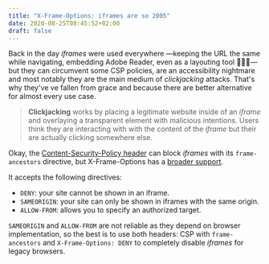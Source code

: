 ```yaml
---
title: "X-Frame-Options: iframes are so 2005"
date: 2020-08-25T08:45:52+02:00
draft: false
---
```


Back in the day _iframes_ were used everywhere —keeping the URL the same while navigating, embedding Adobe Reader, even as a layouting tool 🤦🏽‍♀️— but they can circumvent some CSP policies, are an accessibility nightmare and most notably they are the main medium of _clickjacking_ attacks. That's why they've ve fallen from grace and because there are better alternative for almost every use case.

> **Clickjacking** works by placing a legitimate website inside of an _iframe_ and overlaying a transparent element with malicious intentions. Users think they are interacting with with the content of the _iframe_ but their are actually clicking somewhere else.

Okay, the [Content-Security-Policy header](/posts/content-security-policy/) can block _iframes_ with its `frame-ancestors` directive, but X-Frame-Options has a [broader support](https://caniuse.com/#feat=x-frame-options).

It accepts the following directives:

- `DENY`: your site cannot be shown in an iframe.
- `SAMEORIGIN`: your site can only be shown in iframes with the same origin.
- `ALLOW-FROM`: allows you to specify an authorized target.

`SAMEORIGIN` and `ALLOW-FROM` are not reliable as they depend on browser implementation, so the best is to use both headers: CSP with `frame-ancestors` and `X-Frame-Options: DENY` to completely disable _iframes_ for legacy browsers.
